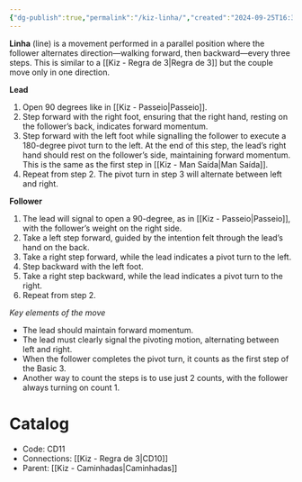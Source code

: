 ```yaml
---
{"dg-publish":true,"permalink":"/kiz-linha/","created":"2024-09-25T16:36:09.413-04:00","updated":"2024-10-03T13:53:09.785-04:00"}
---
```



**Linha** (line) is a movement performed in a parallel position where the follower alternates direction—walking forward, then backward—every three steps. This is similar to a [[Kiz - Regra de 3\|Regra de 3]] but the couple move only in one direction.

**Lead**
1. Open 90 degrees like in [[Kiz - Passeio\|Passeio]].
2. Step forward with the right foot, ensuring that the right hand, resting on the follower’s back, indicates forward momentum.
3. Step forward with the left foot while signalling the follower to execute a 180-degree pivot turn to the left. At the end of this step, the lead’s right hand should rest on the follower’s side, maintaining forward momentum. This is the same as the first step in [[Kiz - Man Saída\|Man Saída]].
4. Repeat from step 2. The pivot turn in step 3 will alternate between left and right.

**Follower**
1. The lead will signal to open a 90-degree, as in [[Kiz - Passeio\|Passeio]], with the follower’s weight on the right side.
2. Take a left step forward, guided by the intention felt through the lead’s hand on the back.
3. Take a right step forward, while the lead indicates a pivot turn to the left.
4. Step backward with the left foot.
5. Take a right step backward, while the lead indicates a pivot turn to the right.
6. Repeat from step 2.

*Key elements of the move*
- The lead should maintain forward momentum.
- The lead must clearly signal the pivoting motion, alternating between left and right.
- When the follower completes the pivot turn, it counts as the first step of the Basic 3.
- Another way to count the steps is to use just 2 counts, with the follower always turning on count 1.

# Catalog

- Code: CD11
- Connections: [[Kiz - Regra de 3\|CD10]]
- Parent: [[Kiz - Caminhadas\|Caminhadas]]
